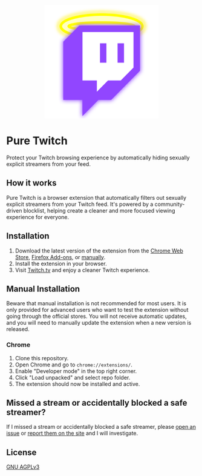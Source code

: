 <p align="center">
  <img src="logo.png" alt="Pure Twitch Logo" width="300"/>
</p>

# Pure Twitch

Protect your Twitch browsing experience by automatically hiding sexually explicit streamers from your feed.

## How it works

Pure Twitch is a browser extension that automatically filters out sexually explicit streamers from your Twitch feed. It's powered by a community-driven blocklist, helping create a cleaner and more focused viewing experience for everyone.

## Installation

1. Download the latest version of the extension from the [Chrome Web Store](https://chromewebstore.google.com/detail/bchkamfikpklohgbpbifiahncdcnadne/), [Firefox Add-ons](https://addons.mozilla.org/en-US/firefox/addon/pure-twitch/), or [manually](#manual-installation).
2. Install the extension in your browser.
3. Visit [Twitch.tv](https://www.twitch.tv/) and enjoy a cleaner Twitch experience.

## Manual Installation

Beware that manual installation is not recommended for most users. It is only provided for advanced users who want to test the extension without going through the official stores.
You will not receive automatic updates, and you will need to manually update the extension when a new version is released.

### Chrome

1. Clone this repository.
2. Open Chrome and go to `chrome://extensions/`.
3. Enable "Developer mode" in the top right corner.
4. Click "Load unpacked" and select repo folder.
5. The extension should now be installed and active.

## Missed a stream or accidentally blocked a safe streamer?

If I missed a stream or accidentally blocked a safe streamer, please [open an issue](https://github.com/Atlas7005/puretwitch/issues/new) or [report them on the site](https://puretwitch.tv/#report) and I will investigate.

## License

[GNU AGPLv3](https://choosealicense.com/licenses/agpl-3.0/)
